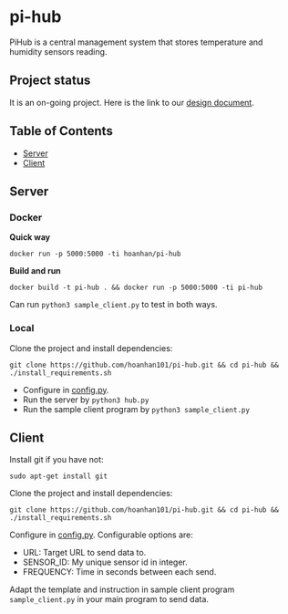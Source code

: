 # pi-hub

PiHub is a central management system that stores temperature and humidity sensors reading.

## Project status

It is an on-going project. Here is the link to our [design 
document](https://docs.google.com/document/d/1w93jYpGjRjTiokhEnTv7tspONa8558e2vc17fk6wqV0/edit?usp=sharing).

## Table of Contents

- [Server](#server)
- [Client](#client)

## Server

### Docker

**Quick way**

```
docker run -p 5000:5000 -ti hoanhan/pi-hub
```

**Build and run**

```
docker build -t pi-hub . && docker run -p 5000:5000 -ti pi-hub
```

Can run `python3 sample_client.py` to test in both ways.

### Local

Clone the project and install dependencies:
```
git clone https://github.com/hoanhan101/pi-hub.git && cd pi-hub && ./install_requirements.sh
```

- Configure in [config.py](config.py). 
- Run the server by `python3 hub.py`
- Run the sample client program by `python3 sample_client.py`

## Client

Install git if you have not:
```
sudo apt-get install git
```

Clone the project and install dependencies:
```
git clone https://github.com/hoanhan101/pi-hub.git && cd pi-hub && ./install_requirements.sh
```

Configure in [config.py](config.py). Configurable options are:
- URL: Target URL to send data to.
- SENSOR_ID: My unique sensor id in integer.
- FREQUENCY: Time in seconds between each send.

Adapt the template and instruction in sample client program `sample_client.py` in your main program
to send data.
